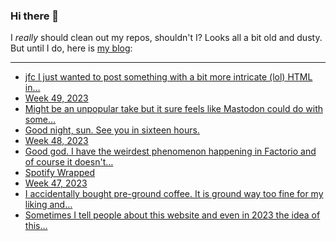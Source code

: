 ### Hi there 👋

I _really_ should clean out my repos, shouldn't I? Looks all a bit old and dusty. But until I do, here is [my blog](https://lostfocus.de/):

--- 

<!-- POST-LIST:START -->
- [jfc I just wanted to post something with a bit more intricate &lpar;lol&rpar; HTML in…](https://lostfocus.de/2023/12/11/231872/)
- [Week 49, 2023](https://lostfocus.de/2023/12/10/week-49-2023/)
- [Might be an unpopular take but it sure feels like Mastodon could do with some…](https://lostfocus.de/2023/12/07/231854/)
- [Good night, sun. See you in sixteen hours.](https://lostfocus.de/2023/12/04/231850/)
- [Week 48, 2023](https://lostfocus.de/2023/12/03/week-48-2023/)
- [Good god. I have the weirdest phenomenon happening in Factorio and of course it doesn&#39;t…](https://lostfocus.de/2023/12/01/231840/)
- [Spotify Wrapped](https://lostfocus.de/2023/11/29/spotify-wrapped/)
- [Week 47, 2023](https://lostfocus.de/2023/11/26/week-47-2023/)
- [I accidentally bought pre-ground coffee. It is ground way too fine for my liking and…](https://lostfocus.de/2023/11/26/231820/)
- [Sometimes I tell people about this website and even in 2023 the idea of this…](https://lostfocus.de/2023/11/23/231816/)
<!-- POST-LIST:END -->

<!--
**lostfocus/lostfocus** is a ✨ _special_ ✨ repository because its `README.md` (this file) appears on your GitHub profile.

Here are some ideas to get you started:

- 🔭 I’m currently working on ...
- 🌱 I’m currently learning ...
- 👯 I’m looking to collaborate on ...
- 🤔 I’m looking for help with ...
- 💬 Ask me about ...
- 📫 How to reach me: ...
- 😄 Pronouns: ...
- ⚡ Fun fact: ...
-->
